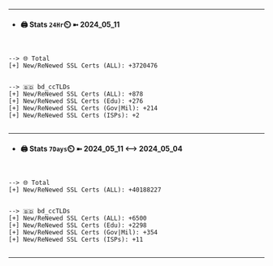 

---
- #### 🖨️ **Stats** `24Hr`⏲️ ➼ 2024_05_11
```console


--> 🌐 Total
[+] New/ReNewed SSL Certs (ALL): +3720476


--> 🇧🇩 bd_ccTLDs
[+] New/ReNewed SSL Certs (ALL): +878
[+] New/ReNewed SSL Certs (Edu): +276
[+] New/ReNewed SSL Certs (Gov|Mil): +214
[+] New/ReNewed SSL Certs (ISPs): +2


```

---
- #### 🖨️ **Stats** `7Days`⏲️ ➼ 2024_05_11 <--> 2024_05_04
```console


--> 🌐 Total
[+] New/ReNewed SSL Certs (ALL): +40188227


--> 🇧🇩 bd_ccTLDs
[+] New/ReNewed SSL Certs (ALL): +6500
[+] New/ReNewed SSL Certs (Edu): +2298
[+] New/ReNewed SSL Certs (Gov|Mil): +354
[+] New/ReNewed SSL Certs (ISPs): +11


```

---

